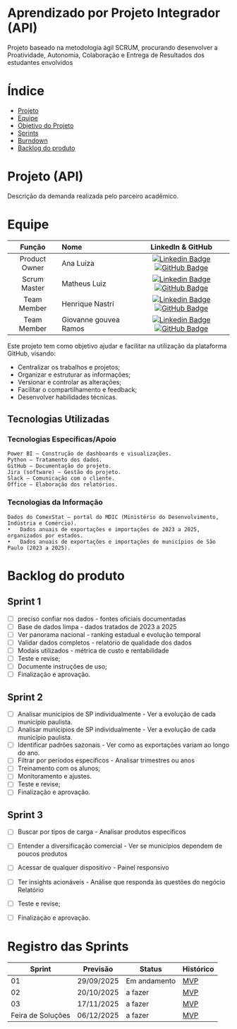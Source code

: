 # Aprendizado por Projeto Integrador (API)

Projeto baseado na metodologia ágil SCRUM, procurando desenvolver a Proatividade, Autonomia, Colaboração e Entrega de Resultados dos estudantes envolvidos

# Índice
* [Projeto](#projeto-template)
* [Equipe](#equipe)
* [Objetivo do Projeto](#objetivo-do-projeto)
* [Sprints](#Sprints)
* [Burndown](#Burndown)
* [Backlog do produto](#Backlog-do-produto)

# Projeto (API) 
Descrição da demanda realizada pelo parceiro acadêmico.

# Equipe
|    Função     | Nome                                  |                                                                                                                                                      LinkedIn & GitHub                                                                                                                                                      |
| :-----------: | :------------------------------------ | :-------------------------------------------------------------------------------------------------------------------------------------------------------------------------------------------------------------------------------------------------------------------------------------------------------------------------: |
| Product Owner |   Ana Luiza        |     [![Linkedin Badge](https://img.shields.io/badge/Linkedin-blue?style=flat-square&logo=Linkedin&logoColor=white)](https://www.linkedin.com/in/ana-luiza-sampaio-96795422a/) [![GitHub Badge](https://img.shields.io/badge/GitHub-111217?style=flat-square&logo=github&logoColor=white)](https://github.com/analuizasampaio45)     |
| Scrum Master  | Matheus Luiz |       [![Linkedin Badge](https://img.shields.io/badge/Linkedin-blue?style=flat-square&logo=Linkedin&logoColor=white)](https://www.linkedin.com/in/matheus-luiz-a1aa632ab) [![GitHub Badge](https://img.shields.io/badge/GitHub-111217?style=flat-square&logo=github&logoColor=white)](https://github.com/KillBotSamonela)     |
| Team Member |   Henrique Nastri   |   [![Linkedin Badge](https://img.shields.io/badge/Linkedin-blue?style=flat-square&logo=Linkedin&logoColor=white)](https://www.linkedin.com/in/henrique-nastri-b63355346/) [![GitHub Badge](https://img.shields.io/badge/GitHub-111217?style=flat-square&logo=github&logoColor=white)](https://github.com/henriquenastri1798-commits)    |
|  Team Member  | Giovanne gouvea Ramos         |         [![Linkedin Badge](https://img.shields.io/badge/Linkedin-blue?style=flat-square&logo=Linkedin&logoColor=white)](https://www.linkedin.com/in/giovane-gouvea-ramos-a2263726b?trk=contact-info) [![GitHub Badge](https://img.shields.io/badge/GitHub-111217?style=flat-square&logo=github&logoColor=white)](https://github.com/GiovaneRamos012)        |

Este projeto tem como objetivo ajudar e facilitar na utilização da plataforma GitHub, visando:
* Centralizar os trabalhos e projetos;
* Organizar e estruturar as informações;
* Versionar e controlar as alterações;
* Facilitar o compartilhamento e feedback;
* Desenvolver habilidades técnicas.

## Tecnologias Utilizadas

 ### Tecnologias Específicas/Apoio
	Power BI – Construção de dashboards e visualizações.
	Python – Tratamento dos dados.
	GitHub – Documentação do projeto.
	Jira (software) – Gestão do projeto.
	Slack – Comunicação com o cliente.
	Office – Elaboração dos relatórios.
 ### Tecnologias da Informação
	Dados do ComexStat – portal do MDIC (Ministério do Desenvolvimento, Indústria e Comércio).
	•	Dados anuais de exportações e importações de 2023 a 2025, organizados por estados.
	•	Dados anuais de exportações e importações de municípios de São Paulo (2023 a 2025).

# Backlog do produto

## Sprint 1
- [ ] preciso confiar nos dados - fontes oficiais documentadas
- [ ] Base de dados limpa - dados tratados de 2023 a 2025
- [ ] Ver panorama nacional - ranking estadual e evolução temporal
- [ ] Validar dados completos - relatório de qualidade dos dados
- [ ] Modais utilizados - métrica de custo e rentabilidade
- [ ] Teste e revise;
- [ ] Documente instruções de uso;
- [ ] Finalização e aprovação.

## Sprint 2
- [ ] Analisar municípios de SP individualmente - Ver a evolução de cada município paulista.
- [ ] Analisar municípios de SP individualmente - Ver a evolução de cada município paulista.
- [ ] Identificar padrões sazonais - Ver como as exportações variam ao longo do ano.
- [ ] Filtrar por períodos específicos - Analisar trimestres ou anos
- [ ] Treinamento com os alunos;
- [ ] Monitoramento e ajustes.
- [ ]  Teste e revise;
- [ ]  Finalização e aprovação.
      
## Sprint 3
- [ ] Buscar por tipos de carga - Analisar produtos específicos
- [ ] Entender a diversificação comercial - Ver se municípios dependem de poucos produtos
- [ ] Acessar de qualquer dispositivo - Painel responsivo
- [ ] Ter insights acionáveis - Análise que responda às questões do negócio Relatório
- [ ] Teste e revise;
- [ ] Finalização e aprovação.
      

# Registro das Sprints

Sprint | Previsão | Status| Histórico|
|------|--------|------|--------|
|01 | 29/09/2025 | Em andamento| [MVP](https://) | 
|02|  20/10/2025| a fazer|[MVP](https://) | 
|03| 17/11/2025 | a fazer|[MVP](https://) | 
|Feira de Soluções|06/12/2025 |a fazer |[MVP](https://) | 
